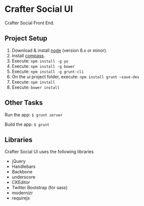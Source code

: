 Crafter Social UI
=================

Crafter Social Front End.

Project Setup
-------------

1. Download & install [node](https://nodejs.org/dist/latest-v8.x/) (version 8.x or minor).
2. Install [compass](http://compass-style.org/install/).
3. Execute: `npm install -g yo`
4. Execute: `npm install -g bower`
5. Execute: `npm install -g grunt-cli`
6. On the ui project folder, execute: `npm install grunt —save-dev`
7. Execute: `npm install`
8. Execute: `bower install`

Other Tasks
-----------

Run the app: `$ grunt server`

Build the app: `$ grunt`

Libraries
---------

Crafter Social UI uses the following libraries

* jQuery
* Handlebars
* Backbone
* underscore
* CKEditor
* Twitter Bootstrap (for sass)
* modernizr
* requirejs

